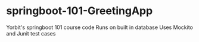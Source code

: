 # springboot-101-GreetingApp
Yorbit's springboot 101 course code
Runs on built in database
Uses Mockito and Junit test cases